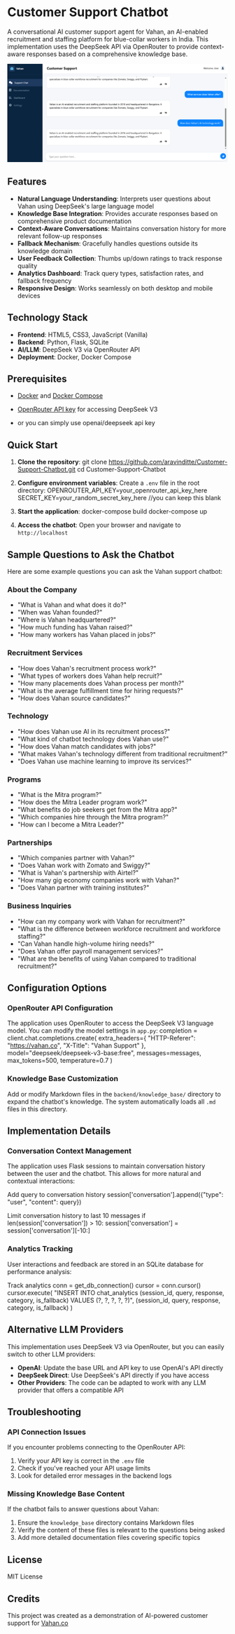 # Customer Support Chatbot

A conversational AI customer support agent for Vahan, an AI-enabled recruitment and staffing platform for blue-collar workers in India. This implementation uses the DeepSeek API via OpenRouter to provide context-aware responses based on a comprehensive knowledge base.

![Vahan Support Chatbot](demo.png)

## Features

- **Natural Language Understanding**: Interprets user questions about Vahan using DeepSeek's large language model
- **Knowledge Base Integration**: Provides accurate responses based on comprehensive product documentation
- **Context-Aware Conversations**: Maintains conversation history for more relevant follow-up responses
- **Fallback Mechanism**: Gracefully handles questions outside its knowledge domain
- **User Feedback Collection**: Thumbs up/down ratings to track response quality
- **Analytics Dashboard**: Track query types, satisfaction rates, and fallback frequency
- **Responsive Design**: Works seamlessly on both desktop and mobile devices

## Technology Stack

- **Frontend**: HTML5, CSS3, JavaScript (Vanilla)
- **Backend**: Python, Flask, SQLite
- **AI/LLM**: DeepSeek V3 via OpenRouter API
- **Deployment**: Docker, Docker Compose

## Prerequisites

- [Docker](https://www.docker.com/get-started) and [Docker Compose](https://docs.docker.com/compose/install/)
- [OpenRouter API key](https://openrouter.ai/) for accessing DeepSeek V3

- or you can simply use openai/deepseek api key

## Quick Start

1. **Clone the repository**:
   git clone https://github.com/aravinditte/Customer-Support-Chatbot.git
   cd Customer-Support-Chatbot

2. **Configure environment variables**:
Create a `.env` file in the root directory:
   OPENROUTER_API_KEY=your_openrouter_api_key_here
   SECRET_KEY=your_random_secret_key_here  //you can keep this blank


3. **Start the application**:
   docker-compose build
   docker-compose up

4. **Access the chatbot**:
Open your browser and navigate to `http://localhost`


## Sample Questions to Ask the Chatbot

Here are some example questions you can ask the Vahan support chatbot:

### About the Company
- "What is Vahan and what does it do?"
- "When was Vahan founded?"
- "Where is Vahan headquartered?"
- "How much funding has Vahan raised?"
- "How many workers has Vahan placed in jobs?"

### Recruitment Services
- "How does Vahan's recruitment process work?"
- "What types of workers does Vahan help recruit?"
- "How many placements does Vahan process per month?"
- "What is the average fulfillment time for hiring requests?"
- "How does Vahan source candidates?"

### Technology
- "How does Vahan use AI in its recruitment process?"
- "What kind of chatbot technology does Vahan use?"
- "How does Vahan match candidates with jobs?"
- "What makes Vahan's technology different from traditional recruitment?"
- "Does Vahan use machine learning to improve its services?"

### Programs
- "What is the Mitra program?"
- "How does the Mitra Leader program work?"
- "What benefits do job seekers get from the Mitra app?"
- "Which companies hire through the Mitra program?"
- "How can I become a Mitra Leader?"

### Partnerships
- "Which companies partner with Vahan?"
- "Does Vahan work with Zomato and Swiggy?"
- "What is Vahan's partnership with Airtel?"
- "How many gig economy companies work with Vahan?"
- "Does Vahan partner with training institutes?"

### Business Inquiries
- "How can my company work with Vahan for recruitment?"
- "What is the difference between workforce recruitment and workforce staffing?"
- "Can Vahan handle high-volume hiring needs?"
- "Does Vahan offer payroll management services?"
- "What are the benefits of using Vahan compared to traditional recruitment?"

## Configuration Options

### OpenRouter API Configuration

The application uses OpenRouter to access the DeepSeek V3 language model. You can modify the model settings in `app.py`:
   completion = client.chat.completions.create(
   extra_headers={
   "HTTP-Referer": "https://vahan.co",
   "X-Title": "Vahan Support"
   },
   model="deepseek/deepseek-v3-base:free",
   messages=messages,
   max_tokens=500,
   temperature=0.7
   )


### Knowledge Base Customization

Add or modify Markdown files in the `backend/knowledge_base/` directory to expand the chatbot's knowledge. The system automatically loads all `.md` files in this directory.

## Implementation Details

### Conversation Context Management

The application uses Flask sessions to maintain conversation history between the user and the chatbot. This allows for more natural and contextual interactions:

   Add query to conversation history
   session['conversation'].append({"type": "user", "content": query})

   Limit conversation history to last 10 messages
   if len(session['conversation']) > 10:
   session['conversation'] = session['conversation'][-10:]


### Analytics Tracking

User interactions and feedback are stored in an SQLite database for performance analysis:

   Track analytics
      conn = get_db_connection()
      cursor = conn.cursor()
      cursor.execute(
      "INSERT INTO chat_analytics (session_id, query, response, category, is_fallback) VALUES (?, ?, ?, ?, ?)",
      (session_id, query, response, category, is_fallback)
      )


## Alternative LLM Providers

This implementation uses DeepSeek V3 via OpenRouter, but you can easily switch to other LLM providers:

- **OpenAI**: Update the base URL and API key to use OpenAI's API directly
- **DeepSeek Direct**: Use DeepSeek's API directly if you have access
- **Other Providers**: The code can be adapted to work with any LLM provider that offers a compatible API

## Troubleshooting

### API Connection Issues

If you encounter problems connecting to the OpenRouter API:

1. Verify your API key is correct in the `.env` file
2. Check if you've reached your API usage limits
3. Look for detailed error messages in the backend logs

### Missing Knowledge Base Content

If the chatbot fails to answer questions about Vahan:

1. Ensure the `knowledge_base` directory contains Markdown files
2. Verify the content of these files is relevant to the questions being asked
3. Add more detailed documentation files covering specific topics

## License

MIT License

## Credits

This project was created as a demonstration of AI-powered customer support for [Vahan.co](https://vahan.co/)

